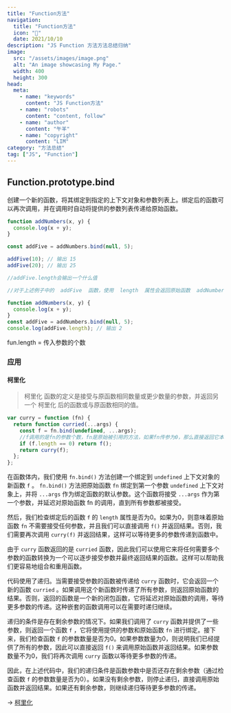 ```yaml
---
title: "Function方法"
navigation:
  title: "Function方法"
  icon: "🏡"
  date: 2021/10/10
description: "JS Function 方法方法总结归纳"
image:
  src: "/assets/images/image.png"
  alt: "An image showcasing My Page."
  width: 400
  height: 300
head:
  meta:
    - name: "keywords"
      content: "JS Function方法"
    - name: "robots"
      content: "content, follow"
    - name: "author"
      content: "午羊"
    - name: "copyright"
      content: "LIM"
category: "方法总结"
tag: ["JS", "Function"]
---
```


## Function.prototype.bind

创建一个新的函数，将其绑定到指定的上下文对象和参数列表上。绑定后的函数可以再次调用，并在调用时自动将提供的参数列表传递给原始函数。

```js
function addNumbers(x, y) {
  console.log(x + y);
}

const addFive = addNumbers.bind(null, 5);

addFive(10); // 输出 15
addFive(20); // 输出 25

//addFive.length会输出一个什么值

//对于上述例子中的  addFive  函数，使用  length  属性会返回原始函数  addNumbers  的参数个数，因为在绑定方法时，只绑定了第一个参数，因此原始函数  addNumbers  的参数个数为2。

function addNumbers(x, y) {
  console.log(x + y);
}
const addFive = addNumbers.bind(null, 5);
console.log(addFive.length); // 输出 2
```

fun.length = 传入参数的个数

### 应用

#### 柯里化

> 柯里化 函数的定义是接受与原函数相同数量或更少数量的参数，并返回另一个 柯里化 后的函数或与原函数相同的值。

```js
var curry = function (fn) {
  return function curried(...args) {
    const f = fn.bind(undefined, ...args);
    //f调用的是fn的参数个数，fn是原始被引用的方法，如果fn传参为0，那么直接返回它本身
    if (f.length == 0) return f();
    return curry(f);
  };
};
```
在函数体内，我们使用  `fn.bind()`  方法创建一个绑定到  `undefined`  上下文对象的新函数  `f` 。 `fn.bind()`  方法把原始函数  `fn`  绑定到第一个参数  `undefined`  上下文对象上，并将  `...args`  作为绑定函数的默认参数。这个函数将接受  `...args`  作为第一个参数，并延迟对原始函数  fn  的调用，直到所有参数都被接受。 
 
然后，我们检查绑定后的函数  `f`  的  `length`  属性是否为0。如果为0，则意味着原始函数  `fn`  不需要接受任何参数，并且我们可以直接调用  `f()`  并返回结果。否则，我们需要再次调用  `curry(f)`  并返回结果，这样可以等待更多的参数传递到函数中。 
 
由于  `curry`  函数返回的是  `curried`  函数，因此我们可以使用它来将任何需要多个参数的函数转换为一个可以逐步接受参数并最终返回结果的函数。这样可以帮助我们更容易地组合和重用函数。

代码使用了递归。当需要接受参数的函数被传递给  `curry`  函数时，它会返回一个新的函数  `curried` 。如果调用这个新函数时传递了所有参数，则返回原始函数的结果。否则，返回的函数是一个新的闭包函数，它将延迟对原始函数的调用，等待更多参数的传递。这种嵌套的函数调用可以在需要时递归继续。

递归的条件是存在剩余参数的情况下。如果我们调用了  `curry`  函数并提供了一些参数，则返回一个函数  `f` ，它将使用提供的参数和原始函数  `fn`  进行绑定。接下来，我们检查函数  `f`  的参数数量是否为0。如果参数数量为0，则说明我们已经提供了所有的参数，因此可以直接返回  `f()`  来调用原始函数并返回结果。如果参数数量不为0，我们将再次调用  `curry`  函数以等待更多参数的传递。 
 
因此，在上述代码中，我们的递归条件是函数参数中是否还存在剩余参数（通过检查函数  `f`  的参数数量是否为0）。如果没有剩余参数，则停止递归，直接调用原始函数并返回结果。如果还有剩余参数，则继续递归等待更多参数的传递。

-> [柯里化](https://leetcode.cn/problems/curry/)